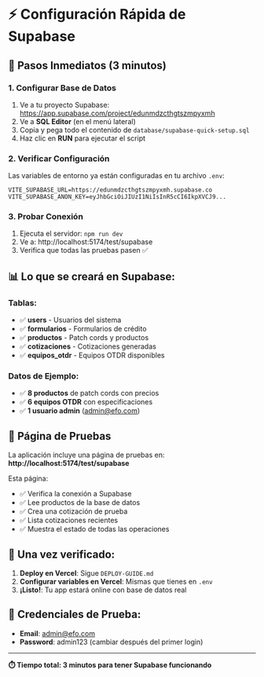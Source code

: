 # ⚡ Configuración Rápida de Supabase

## 🎯 Pasos Inmediatos (3 minutos)

### 1. Configurar Base de Datos
1. Ve a tu proyecto Supabase: https://app.supabase.com/project/edunmdzcthgtszmpyxmh
2. Ve a **SQL Editor** (en el menú lateral)
3. Copia y pega todo el contenido de `database/supabase-quick-setup.sql`
4. Haz clic en **RUN** para ejecutar el script

### 2. Verificar Configuración
Las variables de entorno ya están configuradas en tu archivo `.env`:
```
VITE_SUPABASE_URL=https://edunmdzcthgtszmpyxmh.supabase.co
VITE_SUPABASE_ANON_KEY=eyJhbGciOiJIUzI1NiIsInR5cCI6IkpXVCJ9...
```

### 3. Probar Conexión
1. Ejecuta el servidor: `npm run dev`
2. Ve a: http://localhost:5174/test/supabase
3. Verifica que todas las pruebas pasen ✅

## 📊 Lo que se creará en Supabase:

### Tablas:
- ✅ **users** - Usuarios del sistema
- ✅ **formularios** - Formularios de crédito
- ✅ **productos** - Patch cords y productos
- ✅ **cotizaciones** - Cotizaciones generadas
- ✅ **equipos_otdr** - Equipos OTDR disponibles

### Datos de Ejemplo:
- ✅ **8 productos** de patch cords con precios
- ✅ **6 equipos OTDR** con especificaciones
- ✅ **1 usuario admin** (admin@efo.com)

## 🧪 Página de Pruebas

La aplicación incluye una página de pruebas en:
**http://localhost:5174/test/supabase**

Esta página:
- ✅ Verifica la conexión a Supabase
- ✅ Lee productos de la base de datos
- ✅ Crea una cotización de prueba
- ✅ Lista cotizaciones recientes
- ✅ Muestra el estado de todas las operaciones

## 🚀 Una vez verificado:

1. **Deploy en Vercel**: Sigue `DEPLOY-GUIDE.md`
2. **Configurar variables en Vercel**: Mismas que tienes en `.env`
3. **¡Listo!**: Tu app estará online con base de datos real

## 🔐 Credenciales de Prueba:

- **Email**: admin@efo.com
- **Password**: admin123 (cambiar después del primer login)

---

**⏱️ Tiempo total: 3 minutos para tener Supabase funcionando**
